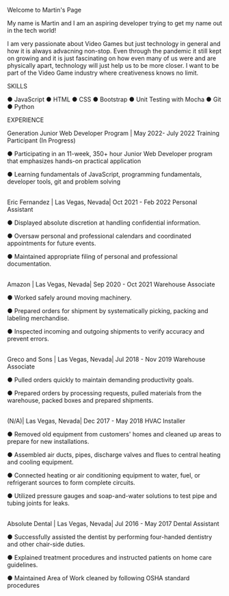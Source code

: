 Welcome to Martin's Page


My name is Martin and I am an aspiring developer trying to get my name out in the tech world!


I am very passionate about Video Games but just technology in general and how it is always advacning non-stop. Even through the pandemic it still kept on growing and it is just fascinating on how even many of us were and are physically apart, technology will just help us to be more closer. I want to be part of the Video Game industry where creativeness knows no limit. 

SKILLS

● JavaScript
● HTML
● CSS
● Bootstrap
● Unit Testing with Mocha
● Git
● Python

EXPERIENCE


Generation Junior Web Developer Program | May 2022- July 2022
Training Participant (In Progress)

● Participating in an 11-week, 350+ hour Junior Web Developer program that emphasizes hands-on
practical application

● Learning fundamentals of JavaScript, programming fundamentals, developer tools, git and
problem solving

<br>
Eric Fernandez | Las Vegas, Nevada| Oct 2021 - Feb 2022
Personal Assistant


● Displayed absolute discretion at handling confidential information.

● Oversaw personal and professional calendars and coordinated appointments for future events.

● Maintained appropriate filing of personal and professional documentation.

<br>
Amazon | Las Vegas, Nevada| Sep 2020 - Oct 2021
Warehouse Associate

● Worked safely around moving machinery.

● Prepared orders for shipment by systematically picking, packing and labeling merchandise.

● Inspected incoming and outgoing shipments to verify accuracy and prevent errors.

<br>
Greco and Sons | Las Vegas, Nevada| Jul 2018 - Nov 2019
Warehouse Associate

● Pulled orders quickly to maintain demanding productivity goals.

● Prepared orders by processing requests, pulled materials from the warehouse, packed boxes and
prepared shipments.

<br>
(N/A)| Las Vegas, Nevada| Dec 2017 - May 2018
HVAC Installer

● Removed old equipment from customers' homes and cleaned up areas to prepare for new
installations.

● Assembled air ducts, pipes, discharge valves and flues to central heating and cooling equipment.

● Connected heating or air conditioning equipment to water, fuel, or refrigerant sources to form
complete circuits.

● Utilized pressure gauges and soap-and-water solutions to test pipe and tubing joints for leaks.

<br>
Absolute Dental | Las Vegas, Nevada| Jul 2016 - May 2017
Dental Assistant

● Successfully assisted the dentist by performing four-handed dentistry and other chair-side duties.

● Explained treatment procedures and instructed patients on home care guidelines.

● Maintained Area of Work cleaned by following OSHA standard procedures




